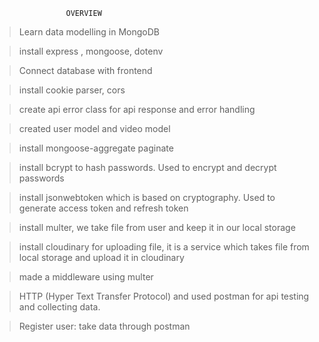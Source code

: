                     OVERVIEW

> Learn data modelling in MongoDB

> install express , mongoose, dotenv

> Connect database with frontend

> install cookie parser, cors

> create api error class for api response and error handling

> created user model and video model

> install mongoose-aggregate paginate

> install bcrypt to hash passwords. Used to encrypt and decrypt passwords

> install jsonwebtoken which is based on cryptography. Used to generate access token and refresh token

> install multer, we take file from user and keep it in our local storage

> install cloudinary for uploading file, it is a service which takes file from local storage and upload it in cloudinary

> made a middleware using multer

> HTTP (Hyper Text Transfer Protocol) and used postman for api testing and collecting data.

> Register user: take data through postman
